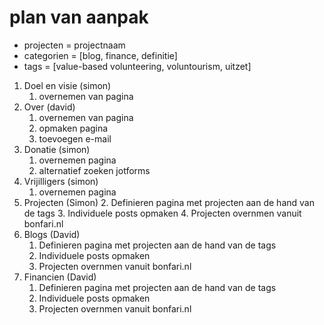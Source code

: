 # plan van aanpak

-   projecten = projectnaam
-   categorien = [blog, finance, definitie]
-   tags = [value-based volunteering, voluntourism, uitzet]

1.  Doel en visie (simon)
    1.  overnemen van pagina
2.  Over  (david)
    1. overnemen van pagina
    2. opmaken pagina
    3. toevoegen e-mail
3.  Donatie (simon)
    1.  overnemen pagina
    2.  alternatief zoeken jotforms
4.  Vrijilligers (simon)
    1.  overnemen pagina
5.   Projecten (Simon)
    2.  Definieren pagina met projecten aan de hand van de tags
    3.  Individuele posts opmaken
    4.  Projecten overnmen vanuit bonfari.nl
6.  Blogs (David)
    1.  Definieren pagina met projecten aan de hand van de tags
    2.  Individuele posts opmaken
    3.  Projecten overnmen vanuit bonfari.nl
7.  Financien (David)
    1.  Definieren pagina met projecten aan de hand van de tags
    2.  Individuele posts opmaken
    3.  Projecten overnmen vanuit bonfari.nl

